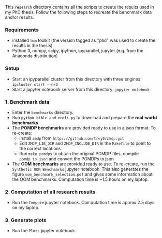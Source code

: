 This `research` directory contains all the scripts to create the results used in my PhD thesis. Follow the following steps to recreate the benchmark data and/or results.

### Requirements

* installed `tom` toolkit (the version tagged as "phd" was used to create the results in the thesis)
* Python 3, numpy, scipy, ipython, ipyparallel, jupyter (e.g. from the Anaconda distribution)

### Setup

* Start an ipyparallel cluster from this directory with three engines:
    `ipcluster start --n=3`
* Start a jupyter notebook server from this directory:
    `jupyter notebook`

### 1. Benchmark data

* Enter the `benchmarks` directory.
* Run `python bible_and_ecoli.py` to download and prepare the **real-world benchmarks**.
* The **POMDP benchmarks** are provided ready to use in a json format. To re-create:
  + Install `zmdp` from `https://github.com/trey0/zmdp.git`
  + Edit `ZMDP_LIB_DIR` and `ZMDP_INCLUDE_DIR` in the `Makefile` to point to the correct locations
  + Run `make pomdps` to obtain the original POMDP files, compile `pomdp_to_json` and convert the POMDPs to json
* The **OOM benchmarks** are provided ready to use. To re-create, run the `Synthetic OOM Benchmarks` jupyter notebook. This also generates the figure `oom_benchmark_selection.pdf` and gives some information about the OOM benchmarks. Computation time is ~1.5 hours on my laptop.

### 2. Computation of all research results

* Run the `Compute` jupyter notebook. Computation time is approx 2.5 days on my laptop.

### 3. Generate plots

* Run the `Plots` jupyter notebook.
